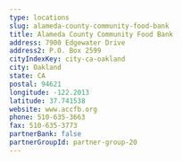 ```yaml
---
type: locations
slug: alameda-county-community-food-bank
title: Alameda County Community Food Bank
address: 7900 Edgewater Drive
address2: P.O. Box 2599
cityIndexKey: city-ca-oakland
city: Oakland
state: CA
postal: 94621
longitude: -122.2013
latitude: 37.741538
website: www.accfb.org
phone: 510-635-3663
fax: 510-635-3773
partnerBank: false
partnerGroupId: partner-group-20
---
```

